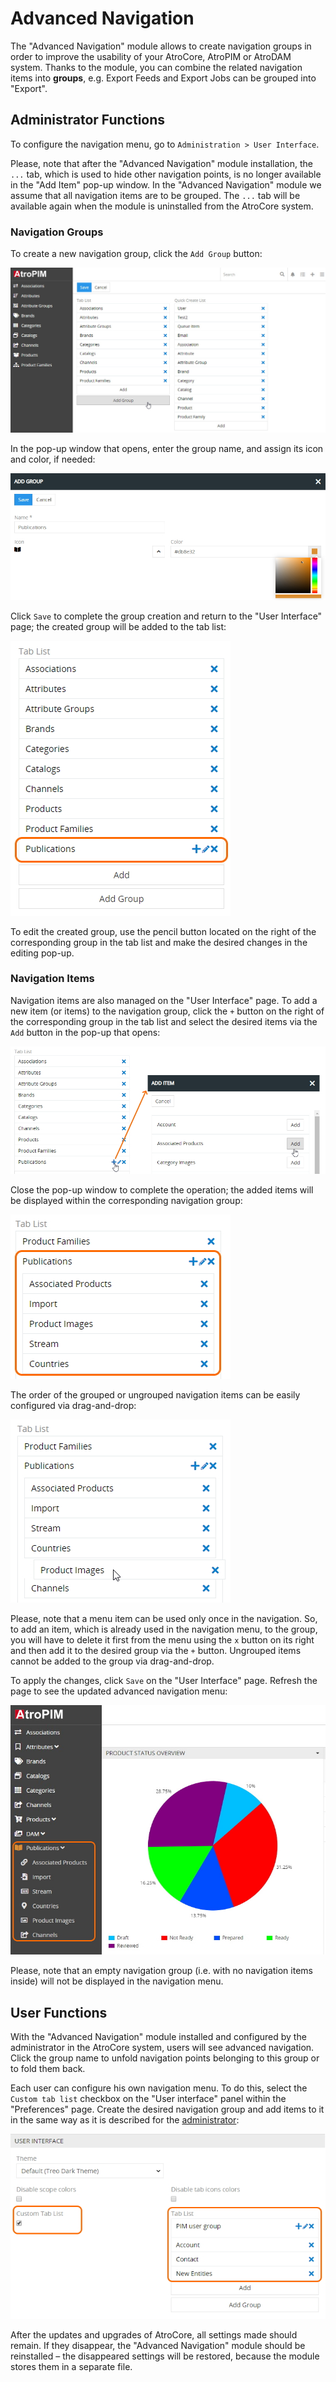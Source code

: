 # Advanced Navigation

The "Advanced Navigation" module allows to create navigation groups in order to improve the usability of your AtroСore, AtroPIM or AtroDAM system. Thanks to the module, you can combine the related navigation items into **groups**, e.g. Export Feeds and Export Jobs can be grouped into "Export". 

## Administrator Functions 

To configure the navigation menu, go to `Administration > User Interface`.

Please, note that after the "Advanced Navigation" module installation, the `...` tab, which is used to hide other navigation points, is no longer available in the "Add Item" pop-up window. In the "Advanced Navigation" module we assume that all navigation items are to be grouped. The `...` tab will be available again when the module is uninstalled from the AtroCore system.

### Navigation Groups

To create a new navigation group, click the `Add Group` button:

![Add group](./_assets/advanced-navigation/ui-add-group.jpg)

In the pop-up window that opens, enter the group name, and assign its icon and color, if needed:

![Add group](./_assets/advanced-navigation/add-group-popup.jpg)

Click `Save` to complete the group creation and return to the "User Interface" page; the created group will be added to the tab list:

![Added group](./_assets/advanced-navigation/added-group.jpg)

To edit the created group, use the pencil button located on the right of the corresponding group in the tab list and make the desired changes in the editing pop-up.

### Navigation Items

Navigation items are also managed on the "User Interface" page. To add a new item (or items) to the navigation group, click the `+` button on the right of the corresponding group in the tab list and select the desired items via the `Add` button in the pop-up that opens:

![Added group](./_assets/advanced-navigation/add-navigation-item.jpg)

Close the pop-up window to complete the operation; the added items will be displayed within the corresponding navigation group:

![Added items](./_assets/advanced-navigation/added-items.jpg)

The order of the grouped or ungrouped navigation items can be easily configured via drag-and-drop:

![Items ordering](./_assets/advanced-navigation/items-ordering.jpg)

Please, note that a menu item can be used only once in the navigation. So, to add an item, which is already used in the navigation menu, to the group, you will have to delete it first from the menu using the `x` button on its right and then add it to the desired group via the `+` button. Ungrouped items cannot be added to the group via drag-and-drop.

To apply the changes, click `Save` on the "User Interface" page. Refresh the page to see the updated advanced navigation menu:

![Advanced menu](./_assets/advanced-navigation/advanced-menu.jpg)

Please, note that an empty navigation group (i.e. with no navigation items inside) will not be displayed in the navigation menu.

## User Functions

With the "Advanced Navigation" module installed and configured by the administrator in the AtroCore system, users will see advanced navigation. Click the group name to unfold navigation points belonging to this group or to fold them back. 

Each user can configure his own navigation menu. To do this, select the `Custom tab list` checkbox on the "User interface" panel within the "Preferences" page. Create the desired navigation group and add items to it in the same way as it is described for the [administrator](#navigation-groups):

![Custom navigation menu](./_assets/advanced-navigation/custom-navigation-menu-cfg.jpg)

After the updates and upgrades of AtroCore, all settings made should remain. If they disappear, the "Advanced Navigation" module should be reinstalled – the disappeared settings will be restored, because the module stores them in a separate file. 
